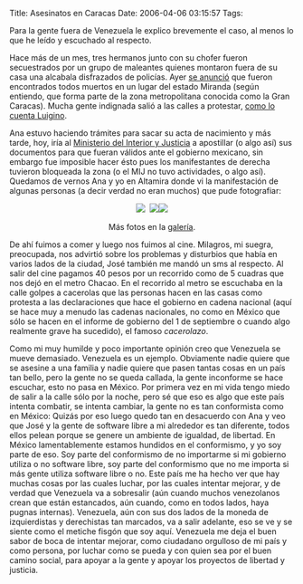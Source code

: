 Title: Asesinatos en Caracas
Date: 2006-04-06 03:15:57
Tags: 

Para la gente fuera de Venezuela le explico brevemente el caso, al menos lo que he leído y escuchado al respecto.

Hace más de un mes, tres hermanos junto con su chofer fueron secuestrados por un grupo de maleantes quienes montaron fuera de su casa una alcabala disfrazados de policías. Ayer <a target="_blank" href="http://www.eluniversal.com/2006/04/05/ccs_art_05142A.shtml">se anunció</a> que fueron encontrados todos muertos en un lugar del estado Miranda (según entiendo, que forma parte de la zona metropolitana conocida como la Gran Caracas). Mucha gente indignada salió a las calles a protestar, <a target="_blank" href="http://lubrio.blogspot.com/2006/04/caracas-trancada-en-solidaridad-por.html">como lo cuenta Luigino</a>.

Ana estuvo haciendo trámites para sacar su acta de nacimiento y más tarde, hoy, iría al <a target="_blank" href="http://www.mij.gov.ve/">Ministerio del Interior y Justicia</a> a apostillar (o algo así) sus documentos para que fueran válidos ante el gobierno mexicano, sin embargo fue imposible hacer ésto pues los manifestantes de derecha tuvieron bloqueada la zona (o el MIJ no tuvo actividades, o algo así). Quedamos de vernos Ana y yo en Altamira donde vi la manifestación de algunas personas (a decir verdad no eran muchos) que pude fotografiar:

<p align="center"><img src="http://www.damog.net/gallery/albums/caracas/00013_G_002.thumb.jpg"/>  <img src="http://www.damog.net/gallery/albums/caracas/00015_G_001.thumb.jpg"/><img src="http://www.damog.net/gallery/albums/caracas/00014_G_001.thumb.jpg"/></p>
<p align="center">Más fotos en la <a target="_blank" href="http://www.damog.net/gallery?page=4">galería</a>.</p>
<p align="left">De ahí fuimos a comer y luego nos fuimos al cine. Milagros, mi suegra, preocupada, nos advirtió sobre los problemas y disturbios que había en varios lados de la ciudad, José también me mandó un sms al respecto. Al salir del cine pagamos 40 pesos por un recorrido como de 5 cuadras que nos dejó en el metro Chacao. En el recorrido al metro se escuchaba en la calle golpes a cacerolas que las personas hacen en las casas como protesta a las declaraciones que hace el gobierno en cadena nacional (aquí se hace muy a menudo las cadenas nacionales, no como en México que sólo se hacen en el informe de gobierno del 1 de septiembre o cuando algo realmente grave ha sucedido), el famoso <em>cacerolazo</em>.</p>
<p align="left">Como mi muy humilde y poco importante opinión creo que Venezuela se mueve demasiado. Venezuela es un ejemplo. Obviamente nadie quiere que se asesine a una familia y nadie quiere que pasen tantas cosas en un país tan bello, pero la gente no se queda callada, la gente inconforme se hace escuchar, esto no pasa en México. Por primera vez en mi vida tengo miedo de salir a la calle sólo por la noche, pero sé que eso es algo que este país intenta combatir, se intenta cambiar, la gente no es tan conformista como en México: Quizás por eso luego quedo tan en desacuerdo con Ana y veo que José y la gente de software libre a mi alrededor es tan diferente, todos ellos pelean porque se genere un ambiente de igualdad, de libertad. En México lamentablemente estamos hundidos en el conformismo, y yo soy parte de eso. Soy parte del conformismo de no importarme si mi gobierno utiliza o no software libre, soy parte del conformismo que no me importa si más gente utiliza software libre o no. Este país me ha hecho ver que hay muchas cosas por las cuales luchar, por las cuales intentar mejorar, y de verdad que Venezuela va a sobresalir (aún cuando muchos venezolanos crean que están estancados, aún cuando, como en todos lados, haya pugnas internas). Venezuela, aún con sus dos lados de la moneda de izquierdistas y derechistas tan marcados, va a salir adelante, eso se ve y se siente como el metiche fisgón que soy aquí. Venezuela me deja el buen sabor de boca de intentar mejorar, como ciudadano orgulloso de mi país y como persona, por luchar como se pueda y con quien sea por el buen camino social, para apoyar a la gente y apoyar los proyectos de libertad y justicia. </p>
